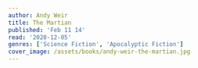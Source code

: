 ```yaml
---
author: Andy Weir
title: The Martian
published: 'Feb 11 14'
read: '2020-12-05'
genres: ['Science Fiction', 'Apocalyptic Fiction']
cover_image: /assets/books/andy-weir-the-martian.jpg
---
```

